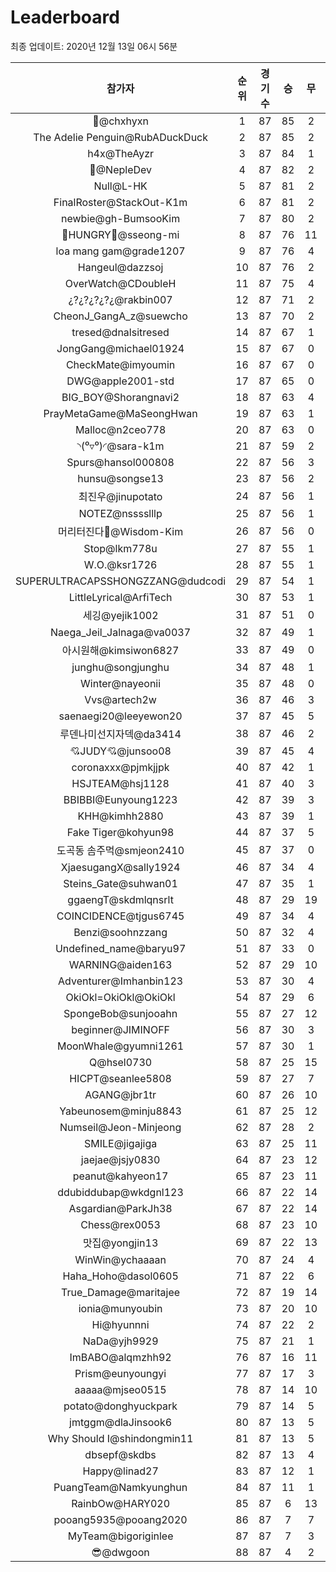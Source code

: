 # Leaderboard
최종 업데이트: 2020년 12월 13일 06시 56분




| 참가자 | 순위 | 경기수 | 승 | 무 | 패 | 승점 |
|:---:|:---:|:---:|:---:|:---:|:---:|:---:|
| 👑@chxhyxn | 1 | 87 | 85 | 2 | 0 | 257 |
| The Adelie Penguin@RubADuckDuck | 2 | 87 | 85 | 2 | 0 | 257 |
| h4x@TheAyzr | 3 | 87 | 84 | 1 | 2 | 253 |
| 🥈@NepleDev | 4 | 87 | 82 | 2 | 3 | 248 |
| Null@L-HK | 5 | 87 | 81 | 2 | 4 | 245 |
| FinalRoster@StackOut-K1m | 6 | 87 | 81 | 2 | 4 | 245 |
| newbie@gh-BumsooKim | 7 | 87 | 80 | 2 | 5 | 242 |
| 🍗HUNGRY🍗@sseong-mi | 8 | 87 | 76 | 11 | 0 | 239 |
| loa mang gam@grade1207 | 9 | 87 | 76 | 4 | 7 | 232 |
| Hangeul@dazzsoj | 10 | 87 | 76 | 2 | 9 | 230 |
| OverWatch@CDoubleH | 11 | 87 | 75 | 4 | 8 | 229 |
| ¿?¿?¿?¿?¿@rakbin007 | 12 | 87 | 71 | 2 | 14 | 215 |
| CheonJ_GangA_z@suewcho | 13 | 87 | 70 | 2 | 15 | 212 |
| tresed@dnalsitresed | 14 | 87 | 67 | 1 | 19 | 202 |
| JongGang@michael01924 | 15 | 87 | 67 | 0 | 20 | 201 |
| CheckMate@imyoumin | 16 | 87 | 67 | 0 | 20 | 201 |
| DWG@apple2001-std | 17 | 87 | 65 | 0 | 22 | 195 |
| BIG_BOY@Shorangnavi2 | 18 | 87 | 63 | 4 | 20 | 193 |
| PrayMetaGame@MaSeongHwan | 19 | 87 | 63 | 1 | 23 | 190 |
| Malloc@n2ceo778 | 20 | 87 | 63 | 0 | 24 | 189 |
| ◝(⁰▿⁰)◜@sara-k1m | 21 | 87 | 59 | 2 | 26 | 179 |
| Spurs@hansol000808 | 22 | 87 | 56 | 3 | 28 | 171 |
| hunsu@songse13 | 23 | 87 | 56 | 2 | 29 | 170 |
| 최진우@jinupotato | 24 | 87 | 56 | 1 | 30 | 169 |
| NOTEZ@nsssslllp | 25 | 87 | 56 | 1 | 30 | 169 |
| 머리터진다🤯@Wisdom-Kim | 26 | 87 | 56 | 0 | 31 | 168 |
| Stop@lkm778u | 27 | 87 | 55 | 1 | 31 | 166 |
| W.O.@ksr1726 | 28 | 87 | 55 | 1 | 31 | 166 |
| SUPERULTRACAPSSHONGZZANG@dudcodi | 29 | 87 | 54 | 1 | 32 | 163 |
| LittleLyrical@ArfiTech | 30 | 87 | 53 | 1 | 33 | 160 |
| 세깅@yejik1002 | 31 | 87 | 51 | 0 | 36 | 153 |
| Naega_Jeil_Jalnaga@va0037 | 32 | 87 | 49 | 1 | 37 | 148 |
| 아시원해@kimsiwon6827 | 33 | 87 | 49 | 0 | 38 | 147 |
| junghu@songjunghu | 34 | 87 | 48 | 1 | 38 | 145 |
| Winter@nayeonii | 35 | 87 | 48 | 0 | 39 | 144 |
| Vvs@artech2w | 36 | 87 | 46 | 3 | 38 | 141 |
| saenaegi20@leeyewon20 | 37 | 87 | 45 | 5 | 37 | 140 |
| 루덴나미선지자덱@da3414 | 38 | 87 | 46 | 2 | 39 | 140 |
| 💘JUDY💘@junsoo08 | 39 | 87 | 45 | 4 | 38 | 139 |
| coronaxxx@pjmkjjpk | 40 | 87 | 42 | 1 | 44 | 127 |
| HSJTEAM@hsj1128 | 41 | 87 | 40 | 3 | 44 | 123 |
| BBIBBI@Eunyoung1223 | 42 | 87 | 39 | 3 | 45 | 120 |
| KHH@kimhh2880 | 43 | 87 | 39 | 1 | 47 | 118 |
| Fake Tiger@kohyun98 | 44 | 87 | 37 | 5 | 45 | 116 |
| 도곡동 솜주먹@smjeon2410 | 45 | 87 | 37 | 0 | 50 | 111 |
| XjaesugangX@sally1924 | 46 | 87 | 34 | 4 | 49 | 106 |
| Steins_Gate@suhwan01 | 47 | 87 | 35 | 1 | 51 | 106 |
| ggaengT@skdmlqnsrlt | 48 | 87 | 29 | 19 | 39 | 106 |
| COINCIDENCE@tjgus6745 | 49 | 87 | 34 | 4 | 49 | 106 |
| Benzi@soohnzzang | 50 | 87 | 32 | 4 | 51 | 100 |
| Undefined_name@baryu97 | 51 | 87 | 33 | 0 | 54 | 99 |
| WARNING@aiden163 | 52 | 87 | 29 | 10 | 48 | 97 |
| Adventurer@Imhanbin123 | 53 | 87 | 30 | 4 | 53 | 94 |
| OkiOkl=OkiOkl@OkiOkl | 54 | 87 | 29 | 6 | 52 | 93 |
| SpongeBob@sunjooahn | 55 | 87 | 27 | 12 | 48 | 93 |
| beginner@JIMINOFF | 56 | 87 | 30 | 3 | 54 | 93 |
| MoonWhale@gyumni1261 | 57 | 87 | 30 | 1 | 56 | 91 |
| Q@hsel0730 | 58 | 87 | 25 | 15 | 47 | 90 |
| HICPT@seanlee5808 | 59 | 87 | 27 | 7 | 53 | 88 |
| AGANG@jbr1tr | 60 | 87 | 26 | 10 | 51 | 88 |
| Yabeunosem@minju8843 | 61 | 87 | 25 | 12 | 50 | 87 |
| Numseil@Jeon-Minjeong | 62 | 87 | 28 | 2 | 57 | 86 |
| SMILE@jigajiga | 63 | 87 | 25 | 11 | 51 | 86 |
| jaejae@jsjy0830 | 64 | 87 | 23 | 12 | 52 | 81 |
| peanut@kahyeon17 | 65 | 87 | 23 | 11 | 53 | 80 |
| ddubiddubap@wkdgnl123 | 66 | 87 | 22 | 14 | 51 | 80 |
| Asgardian@ParkJh38 | 67 | 87 | 22 | 14 | 51 | 80 |
| Chess@rex0053 | 68 | 87 | 23 | 10 | 54 | 79 |
| 맛집@yongjin13 | 69 | 87 | 22 | 13 | 52 | 79 |
| WinWin@ychaaaan | 70 | 87 | 24 | 4 | 59 | 76 |
| Haha_Hoho@dasol0605 | 71 | 87 | 22 | 6 | 59 | 72 |
| True_Damage@maritajee | 72 | 87 | 19 | 14 | 54 | 71 |
| ionia@munyoubin | 73 | 87 | 20 | 10 | 57 | 70 |
| Hi@hyunnni | 74 | 87 | 22 | 2 | 63 | 68 |
| NaDa@yjh9929 | 75 | 87 | 21 | 1 | 65 | 64 |
| ImBABO@alqmzhh92 | 76 | 87 | 16 | 11 | 60 | 59 |
| Prism@eunyoungyi | 77 | 87 | 17 | 3 | 67 | 54 |
| aaaaa@mjseo0515 | 78 | 87 | 14 | 10 | 63 | 52 |
| potato@donghyuckpark | 79 | 87 | 14 | 5 | 68 | 47 |
| jmtggm@dlaJinsook6 | 80 | 87 | 13 | 5 | 69 | 44 |
| Why Should I@shindongmin11 | 81 | 87 | 13 | 5 | 69 | 44 |
| dbsepf@skdbs | 82 | 87 | 13 | 4 | 70 | 43 |
| Happy@linad27 | 83 | 87 | 12 | 1 | 74 | 37 |
| PuangTeam@Namkyunghun | 84 | 87 | 11 | 1 | 75 | 34 |
| RainbOw@HARY020 | 85 | 87 | 6 | 13 | 68 | 31 |
| pooang5935@pooang2020 | 86 | 87 | 7 | 7 | 73 | 28 |
| MyTeam@bigoriginlee | 87 | 87 | 7 | 3 | 77 | 24 |
| 😎@dwgoon | 88 | 87 | 4 | 2 | 81 | 14 |
